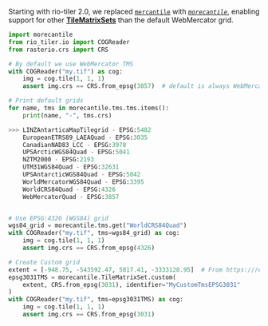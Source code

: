 
Starting with rio-tiler 2.0, we replaced [`mercantile`][mercantile] with [_`morecantile`_][morecantile], enabling support for other [**TileMatrixSets**](TileMatrixSet_specs) than the default WebMercator grid.

[mercantile]: https://github.com/mapbox/mercantile
[morecantile]: https://github.com/developmentseed/morecantile
[TileMatrixSet_specs]: http://docs.opengeospatial.org/is/17-083r2/17-083r2.html

```python
import morecantile
from rio_tiler.io import COGReader
from rasterio.crs import CRS

# By default we use WebMercator TMS
with COGReader("my.tif") as cog:
    img = cog.tile(1, 1, 1)
    assert img.crs == CRS.from_epsg(3857)  # default is always WebMercator

# Print default grids
for name, tms in morecantile.tms.tms.items():
    print(name, "-", tms.crs)

>>> LINZAntarticaMapTilegrid - EPSG:5482
    EuropeanETRS89_LAEAQuad - EPSG:3035
    CanadianNAD83_LCC - EPSG:3978
    UPSArcticWGS84Quad - EPSG:5041
    NZTM2000 - EPSG:2193
    UTM31WGS84Quad - EPSG:32631
    UPSAntarcticWGS84Quad - EPSG:5042
    WorldMercatorWGS84Quad - EPSG:3395
    WorldCRS84Quad - EPSG:4326
    WebMercatorQuad - EPSG:3857


# Use EPSG:4326 (WGS84) grid
wgs84_grid = morecantile.tms.get("WorldCRS84Quad")
with COGReader("my.tif", tms=wgs84_grid) as cog:
    img = cog.tile(1, 1, 1)
    assert img.crs == CRS.from_epsg(4326)

# Create Custom grid
extent = [-948.75, -543592.47, 5817.41, -3333128.95]  # From https:///epsg.io/3031
epsg3031TMS = morecantile.TileMatrixSet.custom(
    extent, CRS.from_epsg(3031), identifier="MyCustomTmsEPSG3031"
)
with COGReader("my.tif", tms=epsg3031TMS) as cog:
    img = cog.tile(1, 1, 1)
    assert img.crs == CRS.from_epsg(3031)
```
